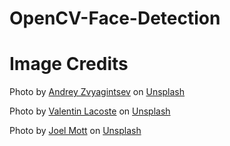 # OpenCV-Face-Detection

# Image Credits

<span>Photo by <a href="https://unsplash.com/@zvandrei?utm_source=unsplash&amp;utm_medium=referral&amp;utm_content=creditCopyText">Andrey Zvyagintsev</a> on <a href="https://unsplash.com/?utm_source=unsplash&amp;utm_medium=referral&amp;utm_content=creditCopyText">Unsplash</a></span>

<span>Photo by <a href="https://unsplash.com/@valentinlacoste?utm_source=unsplash&amp;utm_medium=referral&amp;utm_content=creditCopyText">Valentin Lacoste</a> on <a href="https://unsplash.com/?utm_source=unsplash&amp;utm_medium=referral&amp;utm_content=creditCopyText">Unsplash</a></span>

<span>Photo by <a href="https://unsplash.com/@joelmott?utm_source=unsplash&amp;utm_medium=referral&amp;utm_content=creditCopyText">Joel Mott</a> on <a href="https://unsplash.com/t/people?utm_source=unsplash&amp;utm_medium=referral&amp;utm_content=creditCopyText">Unsplash</a></span>
